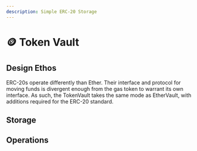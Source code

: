 ```yaml
---
description: Simple ERC-20 Storage
---
```


# 🪙 Token Vault

## Design Ethos

ERC-20s operate differently than Ether. Their interface and protocol for moving funds is divergent enough from the gas token to warrant its own interface. As such, the TokenVault takes the same mode as EtherVault, with additions required for the ERC-20 standard.

## Storage



## Operations
